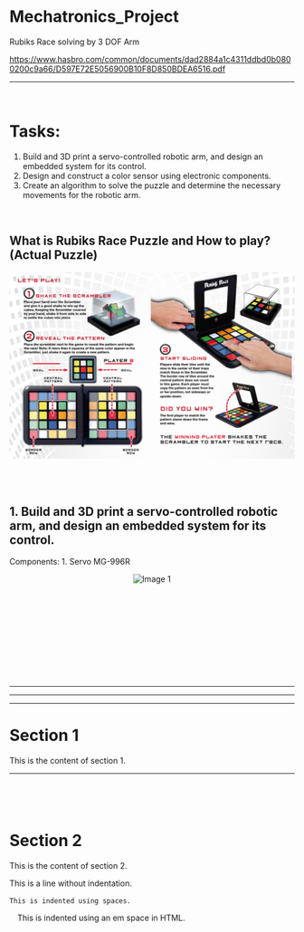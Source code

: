 # Mechatronics_Project
Rubiks Race solving by 3 DOF Arm

https://www.hasbro.com/common/documents/dad2884a1c4311ddbd0b0800200c9a66/D597E72E5056900B10F8D850BDEA6516.pdf

---
&nbsp;

# Tasks:
1. Build and 3D print a servo-controlled robotic arm, and design an embedded system for its control.
2. Design and construct a color sensor using electronic components.
3. Create an algorithm to solve the puzzle and determine the necessary movements for the robotic arm.

&nbsp;
<br>

## What is Rubiks Race Puzzle and How to play? (Actual Puzzle)
<p align="center">
  <img src="images/Rubiks_Race_puzzle.png" alt="Image 1" width ="550">
</p>

<br>
<br>

## 1. Build and 3D print a servo-controlled robotic arm, and design an embedded system for its control.
  Components:
    1. Servo MG-996R
    <p align="center">
      <img src="[images/Rubiks_Race_puzzle.png](https://www.waveshare.com/media/catalog/product/cache/1/image/800x800/9df78eab33525d08d6e5fb8d27136e95/m/g/mg996r-servo-1.jpg)" alt="Image 1" width ="550">
    </p>
      














<br>
<br>
<br>
<br>
<br>
<br>
<br>
<br>
<br>

---
---
---
# Section 1

This is the content of section 1.

<!-- Add a horizontal rule for visual separation -->
---
<!-- Or, add an empty line for additional space -->
&nbsp;
<!-- Or, use HTML <br> for line break -->
<br>

# Section 2

This is the content of section 2.


This is a line without indentation.

    This is indented using spaces.

&emsp;This is indented using an em space in HTML.


